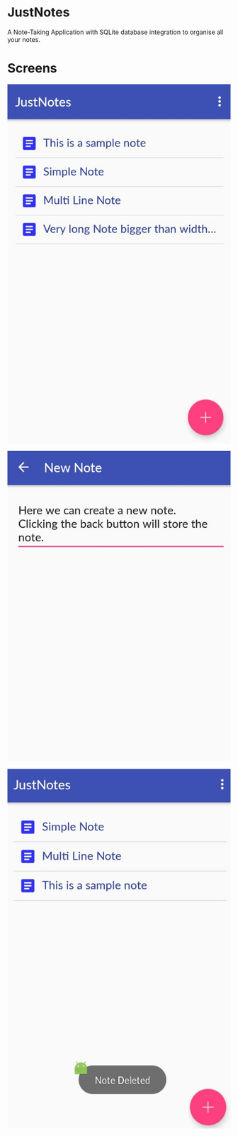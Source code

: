 # JustNotes
A Note-Taking Application with SQLite database integration to organise all your notes.


# Screens

![alt tag](https://raw.githubusercontent.com/aman-ar/JustNotes/master/IMG-20160427-WA0006.jpg)

![alt tag](https://raw.githubusercontent.com/aman-ar/JustNotes/master/IMG-20160427-WA0005.jpg)

![alt tag](https://raw.githubusercontent.com/aman-ar/JustNotes/master/IMG-20160427-WA0007.jpg)
